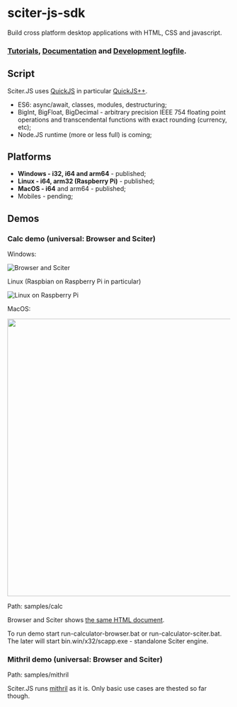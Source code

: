 # sciter-js-sdk

Build cross platform desktop applications with HTML, CSS and javascript.

### [Tutorials](https://sciter.com/tutorials/), [Documentation](https://docs.sciter.com/) and [Development logfile](logfile.md).

## Script

Sciter.JS uses [QuickJS](https://bellard.org/quickjs/) in particular [QuickJS++](https://gitlab.com/c-smile/quickjspp).

* ES6: async/await, classes, modules, destructuring;
* BigInt, BigFloat, BigDecimal - arbitrary precision IEEE 754 floating point operations and transcendental functions with exact rounding (currency, etc);
* Node.JS runtime (more or less full) is coming; 

## Platforms

* **Windows - i32, i64 and arm64** - published;
* **Linux - i64, arm32 (Raspberry Pi)** - published;
* **MacOS - i64** and arm64 - published;
* Mobiles - pending;

## Demos

### Calc demo (universal: Browser and Sciter)

Windows:

![Browser and Sciter](https://sciter.com/wp-content/uploads/2020/10/Sciter.JS.Calc_-e1602390091709.png)

Linux (Raspbian on Raspberry Pi in particular)

![Linux on Raspberry Pi](https://sciter.com/wp-content/uploads/2020/10/sjs-rpi.png)

MacOS:

<img src="https://sciter.com/wp-content/uploads/2021/11/calc-macos.png" width="628">

Path: samples/calc

Browser and Sciter shows [the same HTML document](https://gitlab.com/c-smile/sciter-js-sdk/blob/main/samples/calc/index.html).

To run demo start run-calculator-browser.bat or run-calculator-sciter.bat. The later will start bin.win/x32/scapp.exe - standalone Sciter engine.

### Mithril demo (universal: Browser and Sciter)

Path: samples/mithril

Sciter.JS runs [mithril](https://mithril.js.org) as it is. Only basic use cases are thested so far though.
